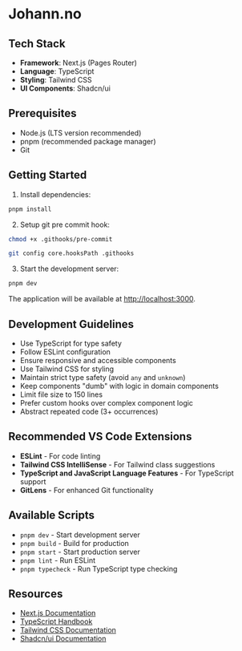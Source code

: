 # Johann.no

## Tech Stack

- **Framework**: Next.js (Pages Router)
- **Language**: TypeScript
- **Styling**: Tailwind CSS
- **UI Components**: Shadcn/ui

## Prerequisites

- Node.js (LTS version recommended)
- pnpm (recommended package manager)
- Git

## Getting Started

1. Install dependencies:

```bash
pnpm install
```

2. Setup git pre commit hook:

```bash
chmod +x .githooks/pre-commit
```

```bash
git config core.hooksPath .githooks
```

3. Start the development server:

```bash
pnpm dev
```

The application will be available at [http://localhost:3000](http://localhost:3000).

## Development Guidelines

- Use TypeScript for type safety
- Follow ESLint configuration
- Ensure responsive and accessible components
- Use Tailwind CSS for styling
- Maintain strict type safety (avoid `any` and `unknown`)
- Keep components "dumb" with logic in domain components
- Limit file size to 150 lines
- Prefer custom hooks over complex component logic
- Abstract repeated code (3+ occurrences)

## Recommended VS Code Extensions

- **ESLint** - For code linting
- **Tailwind CSS IntelliSense** - For Tailwind class suggestions
- **TypeScript and JavaScript Language Features** - For TypeScript support
- **GitLens** - For enhanced Git functionality

## Available Scripts

- `pnpm dev` - Start development server
- `pnpm build` - Build for production
- `pnpm start` - Start production server
- `pnpm lint` - Run ESLint
- `pnpm typecheck` - Run TypeScript type checking

## Resources

- [Next.js Documentation](https://nextjs.org/docs)
- [TypeScript Handbook](https://www.typescriptlang.org/docs/)
- [Tailwind CSS Documentation](https://tailwindcss.com/docs)
- [Shadcn/ui Documentation](https://ui.shadcn.com/)

